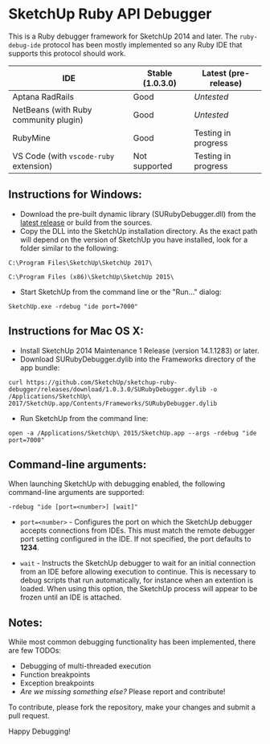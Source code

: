 SketchUp Ruby API Debugger
==========================

This is a Ruby debugger framework for SketchUp 2014 and later. The `ruby-debug-ide` protocol has been mostly implemented so any Ruby IDE that supports this protocol should work.

| IDE | Stable (1.0.3.0) | Latest (pre-release)
| - | - | - |
| Aptana RadRails | Good | *Untested* |
| NetBeans (with Ruby community plugin) | Good | *Untested* |
| RubyMine | Good | Testing in progress |
| VS Code (with `vscode-ruby` extension) | Not supported | Testing in progress |

## Instructions for Windows:
- Download the pre-built dynamic library (SURubyDebugger.dll) from the [latest release](https://github.com/SketchUp/sketchup-ruby-debugger/releases) or build from the sources.
- Copy the DLL into the SketchUp installation directory. As the exact path will depend on the version of SketchUp you have installed, look for a folder similar to the following:
```
C:\Program Files\SketchUp\SketchUp 2017\

C:\Program Files (x86)\SketchUp\SketchUp 2015\
```
- Start SketchUp from the command line or the "Run..." dialog:
```
SketchUp.exe -rdebug "ide port=7000"
```

## Instructions for Mac OS X:
- Install SketchUp 2014 Maintenance 1 Release (version 14.1.1283) or later.
- Download SURubyDebugger.dylib into the Frameworks directory of the app bundle:
```
curl https://github.com/SketchUp/sketchup-ruby-debugger/releases/download/1.0.3.0/SURubyDebugger.dylib -o /Applications/SketchUp\ 2017/SketchUp.app/Contents/Frameworks/SURubyDebugger.dylib
```
- Run SketchUp from the command line:
```
open -a /Applications/SketchUp\ 2015/SketchUp.app --args -rdebug "ide port=7000"
```

## Command-line arguments:
When launching SketchUp with debugging enabled, the following command-line arguments are supported:

```
-rdebug "ide [port=<number>] [wait]"
```

- `port=<number>` - Configures the port on which the SketchUp debugger accepts connections from IDEs. This must match the remote debugger port setting configured in the IDE. If not specified, the port defaults to **1234**.

- `wait` - Instructs the SketchUp debugger to wait for an initial connection from an IDE before allowing execution to continue. This is necessary to debug scripts that run automatically, for instance when an extention is loaded. When using this option, the SketchUp process will appear to be frozen until an IDE is attached.

## Notes:
While most common debugging functionality has been implemented, there are few TODOs:
- Debugging of multi-threaded execution
- Function breakpoints
- Exception breakpoints
- *Are we missing something else?* Please report and contribute!

To contribute, please fork the repository, make your changes and submit a pull request.

Happy Debugging!
